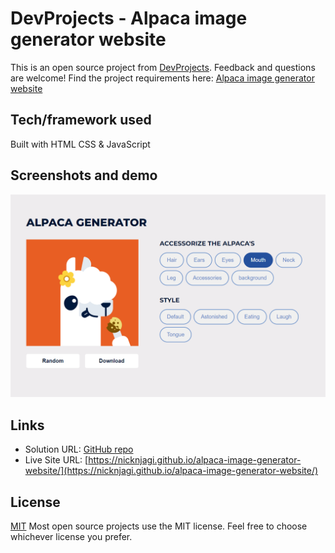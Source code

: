 # DevProjects - Alpaca image generator website

This is an open source project from [DevProjects](http://www.codementor.io/projects). Feedback and questions are welcome!
Find the project requirements here: [Alpaca image generator website](https://www.codementor.io/projects/web/alpaca-image-generator-website-ce2oc0eus8)

## Tech/framework used
Built with HTML CSS & JavaScript

## Screenshots and demo
![](./screenshot.png)

## Links

- Solution URL: [GitHub repo](https://github.com/nicknjagi/alpaca-image-generator-website)
- Live Site URL: [https://nicknjagi.github.io/alpaca-image-generator-website/](https://nicknjagi.github.io/alpaca-image-generator-website/)

## License
[MIT](https://choosealicense.com/licenses/mit/)
Most open source projects use the MIT license. Feel free to choose whichever license you prefer.
